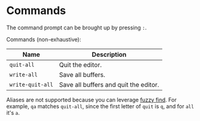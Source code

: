 # Commands

The command prompt can be brought up by pressing `:`.

Commands (non-exhaustive):

| Name             | Description                           |
| ---------------- | ------------------------------------- |
| `quit-all`       | Quit the editor.                      |
| `write-all`      | Save all buffers.                     |
| `write-quit-all` | Save all buffers and quit the editor. |

Aliases are not supported because you can leverage [fuzzy find](./space-menu.md#pickers). For example, `qa` matches `quit-all`, since the first letter of `quit` is `q`, and for `all` it's `a`.
